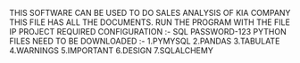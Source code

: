 THIS SOFTWARE CAN BE USED TO DO SALES ANALYSIS OF KIA COMPANY THIS  FILE HAS ALL THE DOCUMENTS.
RUN THE PROGRAM WITH THE FILE IP PROJECT
REQUIRED CONFIGURATION :-
SQL PASSWORD-123
PYTHON FILES NEED TO BE DOWNLOADED :-
1.PYMYSQL
2.PANDAS
3.TABULATE
4.WARNINGS
5.IMPORTANT
6.DESIGN
7.SQLALCHEMY
